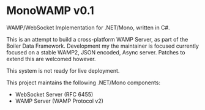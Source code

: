 MonoWAMP v0.1
==============

WAMP/WebSocket Implementation for .NET/Mono, written in C#.

This is an attempt to build a cross-platform WAMP Server, as part of the Boiler Data Framework. Development my the maintainer is focused currently focused on a stable WAMP2, JSON encoded, Async server. Patches to extend this are welcomed however.

This system is not ready for live deployment.

This project maintains the following .NET/Mono components:

* WebSocket Server (RFC 6455)
* WAMP Server (WAMP Protocol v2)


